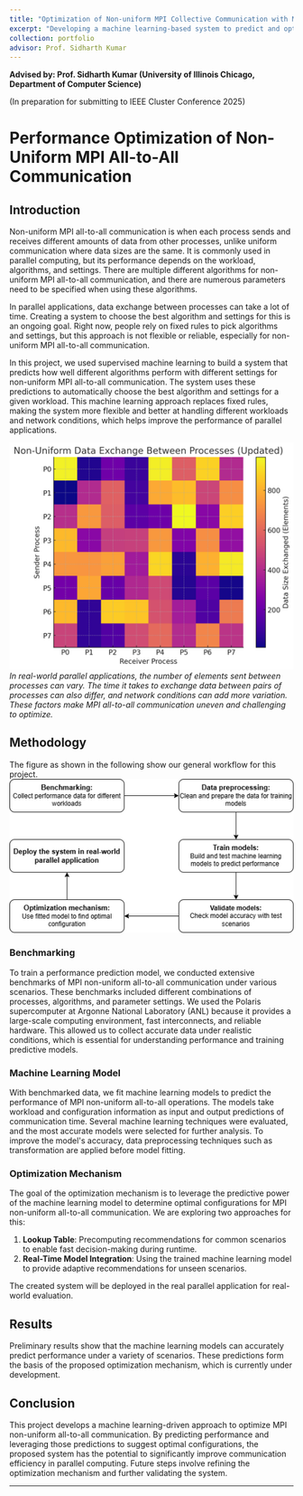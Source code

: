 ```yaml
---
title: "Optimization of Non-uniform MPI Collective Communication with Machine Learning"
excerpt: "Developing a machine learning-based system to predict and optimize the performance of MPI non-uniform all-to-all communication under various configurations and workloads.  <br/> "
collection: portfolio
advisor: Prof. Sidharth Kumar
---
```


**Advised by: Prof. Sidharth Kumar (University of Illinois Chicago, Department of Computer Science)**

(In preparation for submitting to IEEE Cluster Conference 2025)

# Performance Optimization of Non-Uniform MPI All-to-All Communication

## Introduction
Non-uniform MPI all-to-all communication is when each process sends and receives different amounts of data from other processes, unlike uniform communication where data sizes are the same. It is commonly used in parallel computing, but its performance depends on the workload, algorithms, and settings. There are multiple different algorithms for non-uniform MPI all-to-all communication, and there are numerous parameters need to be specified when using these algorithms. 

In parallel applications, data exchange between processes can take a lot of time. Creating a system to choose the best algorithm and settings for this is an ongoing goal. Right now, people rely on fixed rules to pick algorithms and settings, but this approach is not flexible or reliable, especially for non-uniform MPI all-to-all communication.

In this project, we used supervised machine learning to build a system that predicts how well different algorithms perform with different settings for non-uniform MPI all-to-all communication. The system uses these predictions to automatically choose the best algorithm and settings for a given workload. This machine learning approach replaces fixed rules, making the system more flexible and better at handling different workloads and network conditions, which helps improve the performance of parallel applications.

![Alt text](images/MPI_nonuniform.png)
*In real-world parallel applications, the number of elements sent between processes can vary. The time it takes to exchange data between pairs of processes can also differ, and network conditions can add more variation. These factors make MPI all-to-all communication uneven and challenging to optimize.*

## Methodology
The figure as shown in the following show our general workflow for this project. 
![Alt text](images/mpi_workflow.png)

### Benchmarking
To train a performance prediction model, we conducted extensive benchmarks of MPI non-uniform all-to-all communication under various scenarios. These benchmarks included different combinations of processes, algorithms, and parameter settings. We used the Polaris supercomputer at Argonne National Laboratory (ANL) because it provides a large-scale computing environment, fast interconnects, and reliable hardware. This allowed us to collect accurate data under realistic conditions, which is essential for understanding performance and training predictive models.

### Machine Learning Model
With benchmarked data, we fit machine learning models to predict the performance of MPI non-uniform all-to-all operations. The models take workload and configuration information as input and output predictions of communication time. Several machine learning techniques were evaluated, and the most accurate models were selected for further analysis. To improve the model's accuracy, data preprocessing techniques such as transformation are applied before model fitting.

### Optimization Mechanism
The goal of the optimization mechanism is to leverage the predictive power of the machine learning model to determine optimal configurations for MPI non-uniform all-to-all communication. We are exploring two approaches for this:
1. **Lookup Table**: Precomputing recommendations for common scenarios to enable fast decision-making during runtime.
2. **Real-Time Model Integration**: Using the trained machine learning model to provide adaptive recommendations for unseen scenarios.

The created system will be deployed in the real parallel application for real-world evaluation. 

## Results
Preliminary results show that the machine learning models can accurately predict performance under a variety of scenarios. These predictions form the basis of the proposed optimization mechanism, which is currently under development.

## Conclusion
This project develops a machine learning-driven approach to optimize MPI non-uniform all-to-all communication. By predicting performance and leveraging those predictions to suggest optimal configurations, the proposed system has the potential to significantly improve communication efficiency in parallel computing. Future steps involve refining the optimization mechanism and further validating the system.

****
